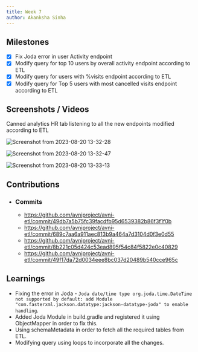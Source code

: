 ```yaml
---
title: Week 7
author: Akanksha Sinha
---
```


## Milestones
- [x] Fix Joda error in user Activity endpoint
- [x] Modify query for top 10 users by overall activity endpoint according to ETL
- [x] Modify query for users with %visits endpoint according to ETL
- [x] Modify query for Top 5 users with most cancelled visits endpoint according to ETL

## Screenshots / Videos 

Canned analytics HR tab listening to all the new endpoints modified according to ETL

![Screenshot from 2023-08-20 13-32-28](https://github.com/ak2502/c4gt-milestones/assets/56317982/a1e08640-8140-4a1c-9038-a343c69abf59)

![Screenshot from 2023-08-20 13-32-47](https://github.com/ak2502/c4gt-milestones/assets/56317982/d9b70136-506e-42cf-af30-c6bc1860967c)

![Screenshot from 2023-08-20 13-33-13](https://github.com/ak2502/c4gt-milestones/assets/56317982/09969db7-9fb8-41c8-a226-bfc6df05f69b)

## Contributions
- ### Commits
	- https://github.com/avniproject/avni-etl/commit/49db7a5b75fc39facdfb95d6539382b86f3f1f0b
	- https://github.com/avniproject/avni-etl/commit/689c7aa6a911aec813b9a464a7d3104d0f3e0d55
	- https://github.com/avniproject/avni-etl/commit/8b221c05d424c53ead895f54c84f5822e0c40829
	- https://github.com/avniproject/avni-etl/commit/49f17da72d0034eee8bc037d20489b540cce965c

## Learnings
- Fixing the error in Joda - `Joda date/time type org.joda.time.DateTime not supported by default: add Module "com.fasterxml.jackson.datatype:jackson-datatype-joda" to enable handling`.
- Added Joda Module in build.gradle and registered it using ObjectMapper in order to fix this.
- Using schemaMetadata in order to fetch all the required tables from ETL.
- Modifying query using loops to incorporate all the changes.

